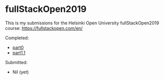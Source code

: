 # fullStackOpen2019
This is my submissions for the Helsinki Open University fullStackOpen2019 course:
https://fullstackopen.com/en/

Completed:
- [part0](part0)
- [part1.1](part1)

Submitted:
- Nil (yet)

